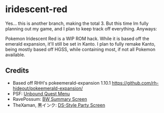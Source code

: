 # iridescent-red
Yes... this is another branch, making the total 3. But this time Im fully planning out my game, and I plan to keep track off everything. Anyways:

Pokemon Iridescent Red is a WIP ROM hack. While it is based off the emerald expansion, it'll still be set in Kanto. I plan to fully remake Kanto, being mostly based off HGSS, while containing most, if not all Pokemon available.

## Credits
- Based off RHH's pokeemerald-expansion 1.10.1 https://github.com/rh-hideout/pokeemerald-expansion/
- PSF: [Unbound Quest Menu](https://github.com/PokemonSanFran/pokeemerald/wiki/Unbound-Quest-Menu)   
- RavePossum: [BW Summary Screen](https://github.com/ravepossum/pokeemerald-expansion/wiki#bw_summary_screen_expansion)
- TheXaman, 黒インク: [DS-Style Party Screen](https://github.com/Greenphx9/pokeemerald-expansion/tree/ds-party-screen-expansion)
  
 
   
